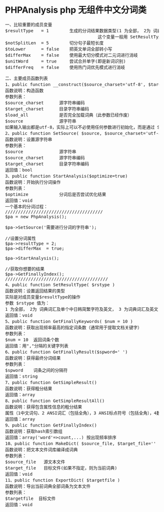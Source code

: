 # PHPAnalysis php 无组件中文分词类

<pre>
一、比较重要的成员变量
$resultType   = 1        生成的分词结果数据类型(1 为全部， 2为 词典词汇及单个中日韩简繁字符及英文， 3 为词典词汇及英文)
                                    这个变量一般用 SetResultType( $rstype ) 这方法进行设置。
$notSplitLen  = 5        切分句子最短长度
$toLower      = false    把英文单词全部转小写
$differMax    = false    使用最大切分模式对二元词进行消岐
$unitWord     = true     尝试合并单字(即是新词识别)
$differFreq   = false    使用热门词优先模式进行消岐

二、主要成员函数列表
1、public function __construct($source_charset='utf-8', $target_charset='utf-8', $load_all=true, $source='') 
函数说明：构造函数
参数列表：
$source_charset      源字符串编码
$target_charset      目录字符串编码
$load_all            是否完全加载词典（此参数已经作废）
$source              源字符串
如果输入输出都是utf-8，实际上可以不必使用任何参数进行初始化，而是通过 SetSource 方法设置要操作的文本
2、public function SetSource( $source, $source_charset='utf-8', $target_charset='utf-8' )
函数说明：设置源字符串
参数列表：
$source              源字符串
$source_charset      源字符串编码
$target_charset      目录字符串编码
返回值：bool
3、public function StartAnalysis($optimize=true)
函数说明：开始执行分词操作
参数列表：
$optimize            分词后是否尝试优化结果
返回值：void
一个基本的分词过程：
//////////////////////////////////////
$pa = new PhpAnalysis();

$pa->SetSource('需要进行分词的字符串');

//设置分词属性
$pa->resultType = 2;
$pa->differMax  = true;

$pa->StartAnalysis();

//获取你想要的结果
$pa->GetFinallyIndex();
////////////////////////////////////////
4、public function SetResultType( $rstype )
函数说明：设置返回结果的类型
实际是对成员变量$resultType的操作
参数 $rstype 值为：
1 为全部， 2为 词典词汇及单个中日韩简繁字符及英文， 3 为词典词汇及英文
返回值：void
5、public function GetFinallyKeywords( $num = 10 )
函数说明：获取出现频率最高的指定词条数（通常用于提取文档关键字）
参数列表：
$num = 10  返回词条个数
返回值：用","分隔的关键字列表
6、public function GetFinallyResult($spword=' ')
函数说明：获得最终分词结果
参数列表：
$spword    词条之间的分隔符
返回值：string
7、public function GetSimpleResult()
函数说明：获得粗分结果
返回值：array
8、public function GetSimpleResultAll()
函数说明：获得包含属性信息的粗分结果
属性（1中文词句、2 ANSI词汇（包括全角），3 ANSI标点符号（包括全角），4数字（包括全角），5 中文标点或无法识别字符）
返回值：array
9、public function GetFinallyIndex()
函数说明：获取hash索引数组
返回值：array('word'=>count,...) 按出现频率排序
10、public function MakeDict( $source_file, $target_file='' )
函数说明：把文本文件词库编译成词典
参数列表：
$source_file   源文本文件
$target_file   目标文件(如果不指定，则为当前词典)
返回值：void
11、public function ExportDict( $targetfile )
函数说明：导出当前词典全部词条为文本文件
参数列表：
$targetfile  目标文件
返回值：void
</pre>
